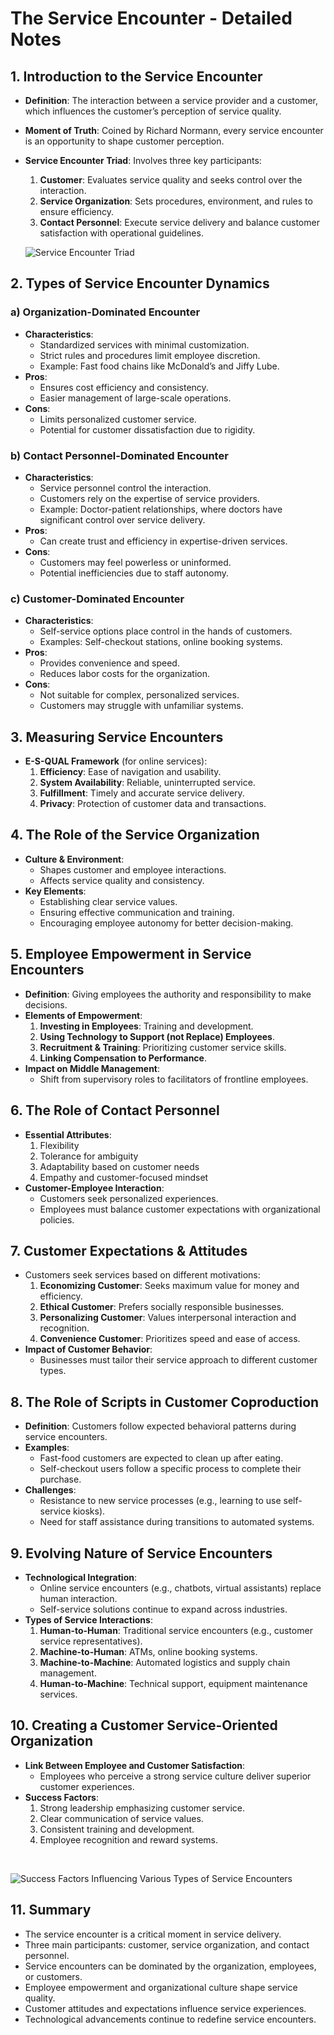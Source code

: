 # The Service Encounter - Detailed Notes

## 1. Introduction to the Service Encounter

- **Definition**: The interaction between a service provider and a customer, which influences the customer’s perception of service quality.
- **Moment of Truth**: Coined by Richard Normann, every service encounter is an opportunity to shape customer perception.
- **Service Encounter Triad**: Involves three key participants:

  1. **Customer**: Evaluates service quality and seeks control over the interaction.
  2. **Service Organization**: Sets procedures, environment, and rules to ensure efficiency.
  3. **Contact Personnel**: Execute service delivery and balance customer satisfaction with operational guidelines.

  ![Service Encounter Triad](./images/image-17.png)

## 2. Types of Service Encounter Dynamics

### a) Organization-Dominated Encounter

- **Characteristics**:
  - Standardized services with minimal customization.
  - Strict rules and procedures limit employee discretion.
  - Example: Fast food chains like McDonald’s and Jiffy Lube.
- **Pros**:
  - Ensures cost efficiency and consistency.
  - Easier management of large-scale operations.
- **Cons**:
  - Limits personalized customer service.
  - Potential for customer dissatisfaction due to rigidity.

### b) Contact Personnel-Dominated Encounter

- **Characteristics**:
  - Service personnel control the interaction.
  - Customers rely on the expertise of service providers.
  - Example: Doctor-patient relationships, where doctors have significant control over service delivery.
- **Pros**:
  - Can create trust and efficiency in expertise-driven services.
- **Cons**:
  - Customers may feel powerless or uninformed.
  - Potential inefficiencies due to staff autonomy.

### c) Customer-Dominated Encounter

- **Characteristics**:
  - Self-service options place control in the hands of customers.
  - Examples: Self-checkout stations, online booking systems.
- **Pros**:
  - Provides convenience and speed.
  - Reduces labor costs for the organization.
- **Cons**:
  - Not suitable for complex, personalized services.
  - Customers may struggle with unfamiliar systems.

## 3. Measuring Service Encounters

- **E-S-QUAL Framework** (for online services):
  1. **Efficiency**: Ease of navigation and usability.
  2. **System Availability**: Reliable, uninterrupted service.
  3. **Fulfillment**: Timely and accurate service delivery.
  4. **Privacy**: Protection of customer data and transactions.

## 4. The Role of the Service Organization

- **Culture & Environment**:
  - Shapes customer and employee interactions.
  - Affects service quality and consistency.
- **Key Elements**:
  - Establishing clear service values.
  - Ensuring effective communication and training.
  - Encouraging employee autonomy for better decision-making.

## 5. Employee Empowerment in Service Encounters

- **Definition**: Giving employees the authority and responsibility to make decisions.
- **Elements of Empowerment**:
  1. **Investing in Employees**: Training and development.
  2. **Using Technology to Support (not Replace) Employees**.
  3. **Recruitment & Training**: Prioritizing customer service skills.
  4. **Linking Compensation to Performance**.
- **Impact on Middle Management**:
  - Shift from supervisory roles to facilitators of frontline employees.

## 6. The Role of Contact Personnel

- **Essential Attributes**:
  1. Flexibility
  2. Tolerance for ambiguity
  3. Adaptability based on customer needs
  4. Empathy and customer-focused mindset
- **Customer-Employee Interaction**:
  - Customers seek personalized experiences.
  - Employees must balance customer expectations with organizational policies.

## 7. Customer Expectations & Attitudes

- Customers seek services based on different motivations:
  1. **Economizing Customer**: Seeks maximum value for money and efficiency.
  2. **Ethical Customer**: Prefers socially responsible businesses.
  3. **Personalizing Customer**: Values interpersonal interaction and recognition.
  4. **Convenience Customer**: Prioritizes speed and ease of access.
- **Impact of Customer Behavior**:
  - Businesses must tailor their service approach to different customer types.

## 8. The Role of Scripts in Customer Coproduction

- **Definition**: Customers follow expected behavioral patterns during service encounters.
- **Examples**:
  - Fast-food customers are expected to clean up after eating.
  - Self-checkout users follow a specific process to complete their purchase.
- **Challenges**:
  - Resistance to new service processes (e.g., learning to use self-service kiosks).
  - Need for staff assistance during transitions to automated systems.

## 9. Evolving Nature of Service Encounters

- **Technological Integration**:
  - Online service encounters (e.g., chatbots, virtual assistants) replace human interaction.
  - Self-service solutions continue to expand across industries.
- **Types of Service Interactions**:
  1. **Human-to-Human**: Traditional service encounters (e.g., customer service representatives).
  2. **Machine-to-Human**: ATMs, online booking systems.
  3. **Machine-to-Machine**: Automated logistics and supply chain management.
  4. **Human-to-Machine**: Technical support, equipment maintenance services.

## 10. Creating a Customer Service-Oriented Organization

- **Link Between Employee and Customer Satisfaction**:
  - Employees who perceive a strong service culture deliver superior customer experiences.
- **Success Factors**:
  1. Strong leadership emphasizing customer service.
  2. Clear communication of service values.
  3. Consistent training and development.
  4. Employee recognition and reward systems.

<br>

![Success Factors Influencing Various Types of Service Encounters](./images/image-18.png)

## 11. Summary

- The service encounter is a critical moment in service delivery.
- Three main participants: customer, service organization, and contact personnel.
- Service encounters can be dominated by the organization, employees, or customers.
- Employee empowerment and organizational culture shape service quality.
- Customer attitudes and expectations influence service experiences.
- Technological advancements continue to redefine service encounters.
